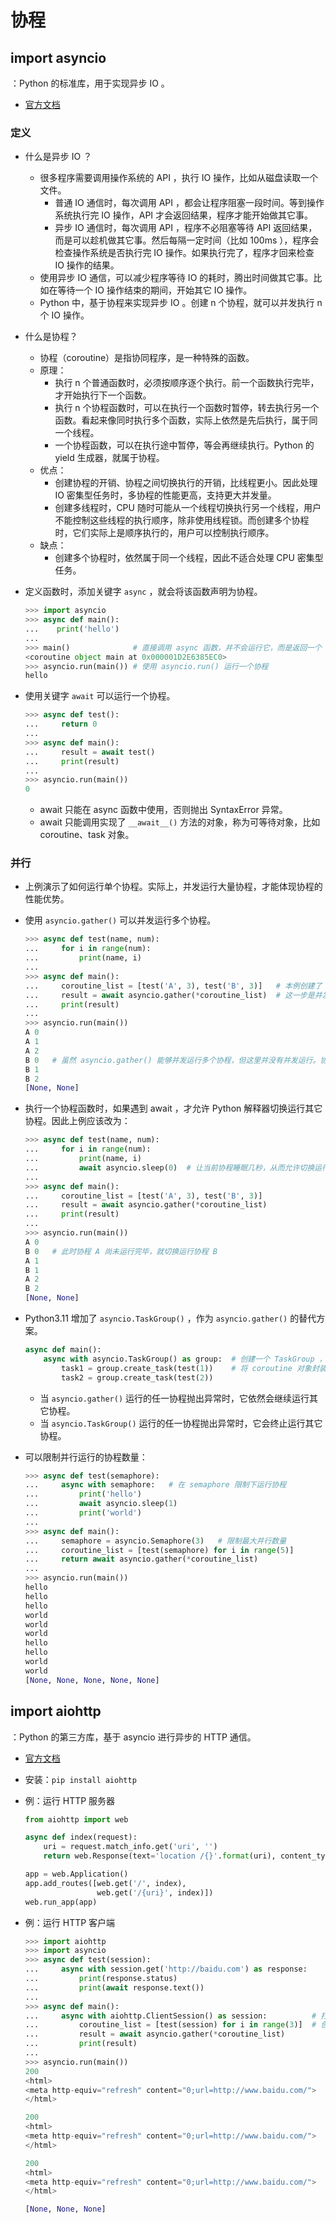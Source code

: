 # 协程

## import asyncio

：Python 的标准库，用于实现异步 IO 。
- [官方文档](https://docs.python.org/3/library/asyncio.html)

### 定义

- 什么是异步 IO ？
  - 很多程序需要调用操作系统的 API ，执行 IO 操作，比如从磁盘读取一个文件。
    - 普通 IO 通信时，每次调用 API ，都会让程序阻塞一段时间。等到操作系统执行完 IO 操作，API 才会返回结果，程序才能开始做其它事。
    - 异步 IO 通信时，每次调用 API ，程序不必阻塞等待 API 返回结果，而是可以趁机做其它事。然后每隔一定时间（比如 100ms ），程序会检查操作系统是否执行完 IO 操作。如果执行完了，程序才回来检查 IO 操作的结果。
  - 使用异步 IO 通信，可以减少程序等待 IO 的耗时，腾出时间做其它事。比如在等待一个 IO 操作结束的期间，开始其它 IO 操作。
  - Python 中，基于协程来实现异步 IO 。创建 n 个协程，就可以并发执行 n 个 IO 操作。

- 什么是协程？
  - 协程（coroutine）是指协同程序，是一种特殊的函数。
  - 原理：
    - 执行 n 个普通函数时，必须按顺序逐个执行。前一个函数执行完毕，才开始执行下一个函数。
    - 执行 n 个协程函数时，可以在执行一个函数时暂停，转去执行另一个函数。看起来像同时执行多个函数，实际上依然是先后执行，属于同一个线程。
    - 一个协程函数，可以在执行途中暂停，等会再继续执行。Python 的 yield 生成器，就属于协程。
  - 优点：
    - 创建协程的开销、协程之间切换执行的开销，比线程更小。因此处理 IO 密集型任务时，多协程的性能更高，支持更大并发量。
    - 创建多线程时，CPU 随时可能从一个线程切换执行另一个线程，用户不能控制这些线程的执行顺序，除非使用线程锁。而创建多个协程时，它们实际上是顺序执行的，用户可以控制执行顺序。
  - 缺点：
    - 创建多个协程时，依然属于同一个线程，因此不适合处理 CPU 密集型任务。

- 定义函数时，添加关键字 `async` ，就会将该函数声明为协程。
  ```py
  >>> import asyncio
  >>> async def main():
  ...    print('hello')
  ...
  >>> main()              # 直接调用 async 函数，并不会运行它，而是返回一个 coroutine 对象
  <coroutine object main at 0x000001D2E6385EC0>
  >>> asyncio.run(main()) # 使用 asyncio.run() 运行一个协程
  hello
  ```

- 使用关键字 `await` 可以运行一个协程。
  ```py
  >>> async def test():
  ...     return 0
  ...
  >>> async def main():
  ...     result = await test()
  ...     print(result)
  ...
  >>> asyncio.run(main())
  0
  ```
  - await 只能在 async 函数中使用，否则抛出 SyntaxError 异常。
  - await 只能调用实现了 `__await__()` 方法的对象，称为可等待对象，比如 coroutine、task 对象。

### 并行

- 上例演示了如何运行单个协程。实际上，并发运行大量协程，才能体现协程的性能优势。
- 使用 `asyncio.gather()` 可以并发运行多个协程。
  ```py
  >>> async def test(name, num):
  ...     for i in range(num):
  ...         print(name, i)
  ...
  >>> async def main():
  ...     coroutine_list = [test('A', 3), test('B', 3)]   # 本例创建了 2 个协程。如果追求性能，则可以几万个协程
  ...     result = await asyncio.gather(*coroutine_list)  # 这一步是并发运行多个协程，等它们全部运行完毕，才继续执行后续代码
  ...     print(result)
  ...
  >>> asyncio.run(main())
  A 0
  A 1
  A 2
  B 0   # 虽然 asyncio.gather() 能够并发运行多个协程，但这里并没有并发运行。协程 A 运行完毕，才开始运行协程 B
  B 1
  B 2
  [None, None]
  ```
- 执行一个协程函数时，如果遇到 await ，才允许 Python 解释器切换运行其它协程。因此上例应该改为：
  ```py
  >>> async def test(name, num):
  ...     for i in range(num):
  ...         print(name, i)
  ...         await asyncio.sleep(0)  # 让当前协程睡眠几秒，从而允许切换运行其它协程
  ...
  >>> async def main():
  ...     coroutine_list = [test('A', 3), test('B', 3)]
  ...     result = await asyncio.gather(*coroutine_list)
  ...     print(result)
  ...
  >>> asyncio.run(main())
  A 0
  B 0   # 此时协程 A 尚未运行完毕，就切换运行协程 B
  A 1
  B 1
  A 2
  B 2
  [None, None]
  ```
- Python3.11 增加了 `asyncio.TaskGroup()` ，作为 `asyncio.gather()` 的替代方案。
  ```py
  async def main():
      async with asyncio.TaskGroup() as group:  # 创建一个 TaskGroup ，等其中所有协程运行完毕，才继续执行后续代码
          task1 = group.create_task(test(1))    # 将 coroutine 对象封装为一个 task 对象。需要保留对该 task 对象的引用，以免它尚未运行完毕，就被垃圾回收
          task2 = group.create_task(test(2))
  ```
  - 当 `asyncio.gather()` 运行的任一协程抛出异常时，它依然会继续运行其它协程。
  - 当 `asyncio.TaskGroup()` 运行的任一协程抛出异常时，它会终止运行其它协程。

- 可以限制并行运行的协程数量：
  ```py
  >>> async def test(semaphore):
  ...     async with semaphore:   # 在 semaphore 限制下运行协程
  ...         print('hello')
  ...         await asyncio.sleep(1)
  ...         print('world')
  ...
  >>> async def main():
  ...     semaphore = asyncio.Semaphore(3)   # 限制最大并行数量
  ...     coroutine_list = [test(semaphore) for i in range(5)]
  ...     return await asyncio.gather(*coroutine_list)
  ...
  >>> asyncio.run(main())
  hello
  hello
  hello
  world
  world
  world
  hello
  hello
  world
  world
  [None, None, None, None, None]
  ```

## import aiohttp

：Python 的第三方库，基于 asyncio 进行异步的 HTTP 通信。
- [官方文档](https://docs.aiohttp.org/en/stable/)
- 安装：`pip install aiohttp`

- 例：运行 HTTP 服务器
  ```py
  from aiohttp import web

  async def index(request):
      uri = request.match_info.get('uri', '')
      return web.Response(text='location /{}'.format(uri), content_type='text/html')

  app = web.Application()
  app.add_routes([web.get('/', index),
                  web.get('/{uri}', index)])
  web.run_app(app)
  ```

- 例：运行 HTTP 客户端
  ```py
  >>> import aiohttp
  >>> import asyncio
  >>> async def test(session):
  ...     async with session.get('http://baidu.com') as response:
  ...         print(response.status)
  ...         print(await response.text())
  ...
  >>> async def main():
  ...     async with aiohttp.ClientSession() as session:          # 打开一个客户端连接池
  ...         coroutine_list = [test(session) for i in range(3)]  # 创建 3 个协程，并发运行
  ...         result = await asyncio.gather(*coroutine_list)
  ...         print(result)
  ...
  >>> asyncio.run(main())
  200
  <html>
  <meta http-equiv="refresh" content="0;url=http://www.baidu.com/">
  </html>

  200
  <html>
  <meta http-equiv="refresh" content="0;url=http://www.baidu.com/">
  </html>

  200
  <html>
  <meta http-equiv="refresh" content="0;url=http://www.baidu.com/">
  </html>

  [None, None, None]
  ```

